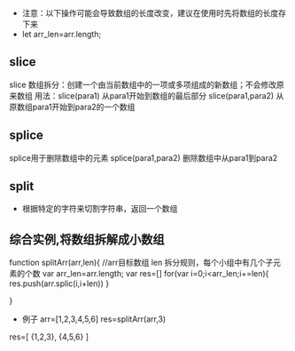 * 注意：以下操作可能会导致数组的长度改变，建议在使用时先将数组的长度存下来
* let arr_len=arr.length;
 ## slice
 slice 数组拆分：创建一个由当前数组中的一项或多项组成的新数组；不会修改原来数组
 用法：slice(para1) 从para1开始到数组的最后部分
       slice(para1,para2) 从原数组para1开始到para2的一个数组
       
 ## splice 
 splice用于删除数组中的元素
 splice(para1,para2) 删除数组中从para1到para2
 
 
 ## split
 * 根据特定的字符来切割字符串，返回一个数组
 
 
 ## 综合实例,将数组拆解成小数组
 function splitArr(arr,len){
 //arr目标数组 len 拆分规则，每个小组中有几个子元素的个数
 var arr_len=arr.length;
 var res=[]
 for(var i=0;i<arr_len;i+=len){
      res.push(arr.splic(i,i+len))
       }
 

 
  }
  
  * 例子
  arr=[1,2,3,4,5,6]
  res=splitArr(arr,3)
  
  res=[
  {1,2,3},
  {4,5,6}
  ]
       
       
 
             
